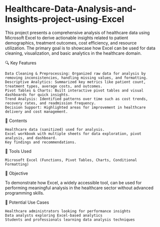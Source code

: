 # Healthcare-Data-Analysis-and-Insights-project-using-Excel
This project presents a comprehensive analysis of healthcare data using Microsoft Excel to derive actionable insights related to patient demographics, treatment outcomes, cost efficiency, and resource utilization. The primary goal is to showcase how Excel can be used for data cleaning, visualization, and basic analytics in the healthcare domain.


🔍 Key Features

    Data Cleaning & Preprocessing: Organized raw data for analysis by removing inconsistencies, handling missing values, and formatting.
    Descriptive Analytics: Summarized key metrics like patient count, treatment types, average costs, and outcomes.
    Pivot Tables & Charts: Built interactive pivot tables and visual dashboards for quick insights.
    Trend Analysis: Identified patterns over time such as cost trends, recovery rates, and readmission frequency.
    Decision Support: Highlighted areas for improvement in healthcare delivery and cost management.

📂 Contents

    Healthcare data (sanitized) used for analysis.
    Excel workbook with multiple sheets for data exploration, pivot analysis, and dashboard.
    Key findings and recommendations.

🎯 Tools Used

    Microsoft Excel (Functions, Pivot Tables, Charts, Conditional Formatting)

🚀 Objective

To demonstrate how Excel, a widely accessible tool, can be used for performing meaningful analysis in the healthcare sector without advanced programming skills.

📌 Potential Use Cases

    Healthcare administrators looking for performance insights
    Data analysts exploring Excel-based analytics
    Students and professionals learning data analysis techniques
